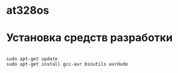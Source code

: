 # at328os

# Установка средств разработки

```

sudo apt-get update
sudo apt-get install gcc-avr binutils avrdude

```
